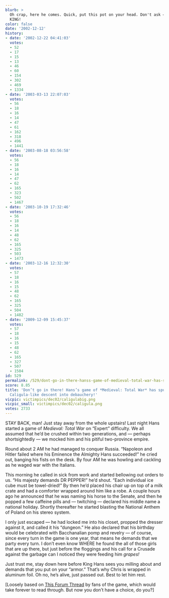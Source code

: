 ```yaml
---
blurb: >
  Oh crap, here he comes. Quick, put this pot on your head. Don't ask — he's the
  KING!
color: false
date: '2002-12-12'
history:
- date: '2002-12-22 04:41:03'
  votes:
  - 52
  - 17
  - 15
  - 13
  - 46
  - 60
  - 154
  - 302
  - 469
  - 1334
- date: '2003-03-13 22:07:03'
  votes:
  - 56
  - 18
  - 16
  - 14
  - 47
  - 61
  - 162
  - 318
  - 496
  - 1441
- date: '2003-08-18 03:56:58'
  votes:
  - 56
  - 18
  - 16
  - 14
  - 47
  - 62
  - 165
  - 323
  - 502
  - 1467
- date: '2003-10-19 17:32:46'
  votes:
  - 56
  - 18
  - 16
  - 14
  - 48
  - 62
  - 165
  - 325
  - 503
  - 1473
- date: '2003-12-16 12:32:30'
  votes:
  - 57
  - 18
  - 16
  - 15
  - 48
  - 62
  - 165
  - 325
  - 504
  - 1482
- date: '2009-12-09 15:45:37'
  votes:
  - 57
  - 18
  - 16
  - 15
  - 48
  - 62
  - 165
  - 327
  - 507
  - 1504
id: 529
permalink: /529/dont-go-in-there-hanss-game-of-medieval-total-war-has-spun-into-a-harrowing-caligulalike-descent-into-debauchery/
score: 8.85
title: 'Don’t go in there! Hans’s game of *Medieval: Total War* has spun into a harrowing
  Caligula-like descent into debauchery!'
vicpic: victimpics/dec02/caligulabig.png
vicpic_small: victimpics/dec02/caligula.png
votes: 2733
---
```


STAY BACK, man! Just stay away from the whole upstairs! Last night Hans
started a game of *Medieval: Total War* on “Expert” difficulty. We all
assumed that he’d be crushed within two generations, and — perhaps
shortsightedly — we mocked him and his pitiful two-province empire.

Round about 2 AM he had managed to conquer Russia. “Napoleon and Hitler
failed where his Eminence the Almighty Hans succeeded!” he cried out,
banging his fists on the desk. By four AM he was howling and cackling as
he waged war with the Italians.

This morning he called in sick from work and started bellowing out
orders to us. “His majesty demands DR PEPPER!” he’d shout. “Each
individual ice cube must be towel-dried!” By then he’d placed his chair
up on top of a milk crate and had a comforter wrapped around him like a
robe. A couple hours ago he announced that he was naming his horse to
the Senate, and then he popped a few caffeine pills and — twitching —
declared his middle name a national holiday. Shortly thereafter he
started blasting the National Anthem of Poland on his stereo system.

I only just escaped — he had locked me into his closet, propped the
dresser against it, and called it his “dungeon.” He also declared that
his birthday would be celebrated with Bacchanalian pomp and revelry —
of course, since every turn in the game is one year, that means he
demands that we party every turn. I don’t even know WHERE he found the
all of those girls that are up there, but just before the floggings and
his call for a Crusade against the garbage can I noticed they were
feeding him *grapes!*

Just trust me, stay down here before King Hans sees you milling about
and demands that you put on your “armor.” That’s why Chris is wrapped in
aluminum foil. Oh no, he’s alive, just passed out. Best to let him rest.

\[Loosely based on [This Forum
Thread](https://web.archive.org/web/20021212000000/http://www.forumplanet.com/gamespy/topic.asp?fid=1422&tid=897757&p=1)
by fans of the game, which would take forever to read through. But now
you don’t have a choice, do you?\]
